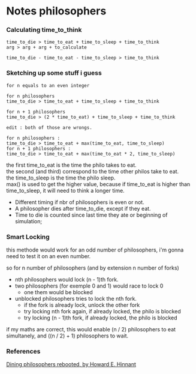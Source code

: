 # Notes philosophers

### Calculating time_to_think

```
time_to_die > time_to_eat + time_to_sleep + time_to_think  
arg > arg + arg	+ to_calculate  

time_to_die - time_to_eat - time_to_sleep > time_to_think  
```

### Sketching up some stuff i guess

```
for n equals to an even integer

for n philosophers
time_to_die > time_to_eat + time_to_sleep + time_to_think

for n + 1 philosophers
time_to_die > (2 * time_to_eat) + time_to_sleep + time_to_think

edit : both of those are wrongs.

for n philosophers :
time_to_die > time_to_eat + max(time_to_eat, time_to_sleep)
for n + 1 philosophers :
time_to_die > time_to_eat + max(time_to_eat * 2, time_to_sleep)
```

the first time_to_eat is the time the philo takes to eat.  
the second (and third) correspond to the time other philos take to eat.  
the time_to_sleep is the time the philo sleep.  
max() is used to get the higher value,
because if time_to_eat is higher than time_to_sleep,
it will need to think a longer time.


- Different timing if nbr of philosophers is even or not.
- A philosopher dies after time_to_die, except if they eat.
- Time to die is counted since last time they ate or beginning of simulation;

### Smart Locking

this methode would work for an odd number of philosophers, i'm gonna need
to test it on an even number.  

so for n number of philosophers (and by extension n number of forks)
- nth philosophers would lock (n - 1)th fork.
- two philosophers (for exemple 0 and 1) would race to lock 0
	- one them would be blocked
- unblocked philosophers tries to lock the nth fork.
	- if the fork is already lock, unlock the other fork
	- try locking nth fork again, if already locked, the philo is blocked
	- try locking (n - 1)th fork, if already locked, the philo is blocked

if my maths are correct, this would enable (n / 2) philosophers
to eat simultanely, and ((n / 2) + 1) philosophers to wait.


### References

[Dining philosophers rebooted, by Howard E. Hinnant](https://howardhinnant.github.io/dining_philosophers.html)

